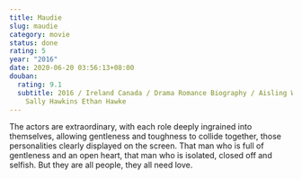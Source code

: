 ```yaml
---
title: Maudie
slug: maudie
category: movie
status: done
rating: 5
year: "2016"
date: 2020-06-20 03:56:13+08:00
douban:
  rating: 9.1
  subtitle: 2016 / Ireland Canada / Drama Romance Biography / Aisling Walsh /
    Sally Hawkins Ethan Hawke
---
```


The actors are extraordinary, with each role deeply ingrained into themselves, allowing gentleness and toughness to collide together, those personalities clearly displayed on the screen. That man who is full of gentleness and an open heart, that man who is isolated, closed off and selfish. But they are all people, they all need love.
